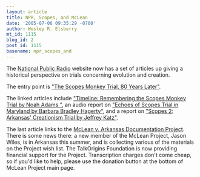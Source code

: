 ```yaml
---
layout: article
title: NPR, Scopes, and McLean
date: '2005-07-06 09:35:29 -0700'
author: Wesley R. Elsberry
mt_id: 1115
blog_id: 2
post_id: 1115
basename: npr_scopes_and
---
```

The [National Public Radio](http://www.npr.org) website now has a set of articles up giving a historical perspective on trials concerning evolution and creation.

The entry point is ["The Scopes Monkey Trial, 80 Years Later"](http://www.npr.org/templates/story/story.php?storyId=4726537).

The linked articles include ["Timeline: Remembering the Scopes Monkey Trial by Noah Adams "](http://www.npr.org/templates/story/story.php?storyId=4723956),  an audio report on ["Echoes of Scopes Trial in Maryland by Barbara Bradley Hagerty"](http://www.npr.org/templates/story/story.php?storyId=4730645), and a report on ["Scopes 2: Arkansas' Creationism Trial by Jeffrey Katz"](http://www.npr.org/templates/story/story.php?storyId=4726786).

The last article links to the [McLean v. Arkansas Documentation Project](http://www.antievolution.org/projects/mclean/new_site/index.htm). There is some news there: a new member of the McLean Project, Jason Wiles, is in Arkansas this summer, and is collecting various of the materials on the Project wish list. The TalkOrigins Foundation is now providing financial support for the Project. Transcription charges don't come cheap, so if you'd like to help, please use the donation button at the bottom of McLean Project main page.
